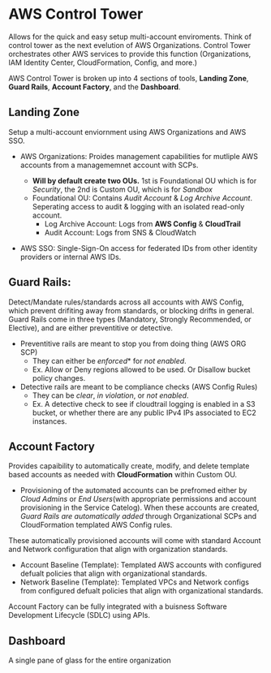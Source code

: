 # AWS Control Tower

Allows for the quick and easy setup multi-account enviroments. Think of control tower as the next evelution of AWS Organizations. Control Tower orchestrates other AWS services to provide this function (Organizations, IAM Identity Center, CloudFormation, Config, and more.)

AWS Control Tower is broken up into 4 sections of tools, **Landing Zone**, **Guard Rails**, **Account Factory**, and the **Dashboard**. 

## Landing Zone 
Setup a multi-account enviornment using AWS Organizations and AWS SSO. 

- AWS Organizations: Proides management capabilities for mutliple AWS accounts from a managememnet account with SCPs.
  - **Will by default create two OUs.** 1st is Foundational OU which is for *Security*, the 2nd is Custom OU, which is for *Sandbox*
  - Foundational OU: Contains *Audit Account* & *Log Archive Account*. Seperating access to audit & logging with an isolated read-only account.
    - Log Archive Account: Logs from **AWS Config** & **CloudTrail**
    - Audit Account: Logs from SNS & CloudWatch 

- AWS SSO: Single-Sign-On access for federated IDs from other identity providers or internal AWS IDs.

## Guard Rails: 
Detect/Mandate rules/standards across all accounts with AWS Config, which prevent drifiting away from standards, or blocking drifts in general. 
Guard Rails come in three types (Mandatory, Strongly Recommended, or Elective), and are either preventitive or detective. 
  - Preventitive rails are meant to stop you from doing thing (AWS ORG SCP)
    - They can either be *enforced** for *not enabled*.
    - Ex. Allow or Deny regions allowed to be used. Or Disallow bucket policy changes.
  - Detective rails are meant to be compliance checks (AWS Config Rules)
    - They can be *clear*, *in violation*, or *not enabled*.
    - Ex. A detective check to see if cloudtrail logging is enabled in a S3 bucket, or whether there are any public IPv4 IPs associated to EC2 instances. 

## Account Factory
Provides capaibility to automatically create, modify, and delete template based accounts as needed with **CloudFormation** within Custom OU. 

- Provisioning of the automated accounts can be prefromed either by *Cloud Admins* or *End Users*(with appropriate permissions and account provisioning in the Service Catelog). When these accounts are created, *Guard Rails are automatically added* through Organizational SCPs and CloudFormation templated AWS Config rules.

These automatically provisioned accounts will come with standard Account and Network configuration that align with organization standards. 
  - Account Baseline (Template): Templated AWS accounts with configured defualt policies that align with organizational standards.
  - Network Baseline (Template): Templated VPCs and Network configs from configured defualt policies that align with organizational standards.

Account Factory can be fully integrated with a buisness Software Development Lifecycle (SDLC) using APIs. 

## Dashboard
A single pane of glass for the entire organization
